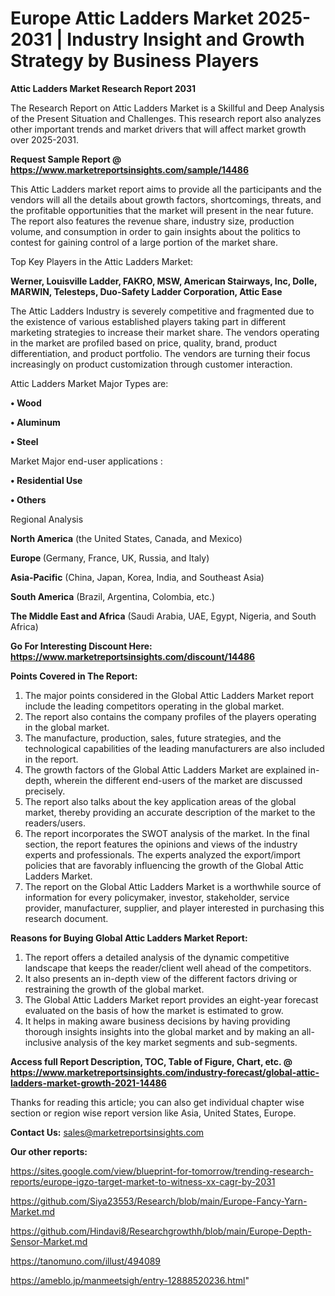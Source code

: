 # Europe Attic Ladders Market 2025-2031 | Industry Insight and Growth Strategy by Business Players

<strong>Attic Ladders Market Research Report 2031</strong>

The Research Report on Attic Ladders Market is a Skillful and Deep Analysis of the Present Situation and Challenges. This research report also analyzes other important trends and market drivers that will affect market growth over 2025-2031.

<strong>Request Sample Report @ <a href=https://www.marketreportsinsights.com/sample/14486>https://www.marketreportsinsights.com/sample/14486</a></strong>

This Attic Ladders market report aims to provide all the participants and the vendors will all the details about growth factors, shortcomings, threats, and the profitable opportunities that the market will present in the near future. The report also features the revenue share, industry size, production volume, and consumption in order to gain insights about the politics to contest for gaining control of a large portion of the market share.

Top Key Players in the Attic Ladders Market:

<strong>Werner, Louisville Ladder, FAKRO, MSW, American Stairways, Inc, Dolle, MARWIN, Telesteps, Duo-Safety Ladder Corporation, Attic Ease</strong>

The Attic Ladders Industry is severely competitive and fragmented due to the existence of various established players taking part in different marketing strategies to increase their market share. The vendors operating in the market are profiled based on price, quality, brand, product differentiation, and product portfolio. The vendors are turning their focus increasingly on product customization through customer interaction.

Attic Ladders Market Major Types are:

<strong>• Wood

• Aluminum

• Steel</strong>

Market Major end-user applications :

<strong>• Residential Use

• Others</strong>

Regional Analysis

</u><strong><b>North America</b></strong> (the United States, Canada, and Mexico)

<strong><b>Europe </b></strong>(Germany, France, UK, Russia, and Italy)

<strong><b>Asia-Pacific</b></strong> (China, Japan, Korea, India, and Southeast Asia)

<strong><b>South America</b></strong> (Brazil, Argentina, Colombia, etc.)

<strong><b>The Middle East and Africa</b></strong> (Saudi Arabia, UAE, Egypt, Nigeria, and South Africa)

<strong>Go For Interesting Discount Here: <a href=https://www.marketreportsinsights.com/discount/14486>https://www.marketreportsinsights.com/discount/14486</a></strong>

<strong>Points Covered in The Report:</strong>
<ol>
  <li>The major points considered in the Global Attic Ladders Market report include the leading competitors operating in the global market.</li>
  <li>The report also contains the company profiles of the players operating in the global market.</li>
  <li>The manufacture, production, sales, future strategies, and the technological capabilities of the leading manufacturers are also included in the report.</li>
  <li>The growth factors of the Global Attic Ladders Market are explained in-depth, wherein the different end-users of the market are discussed precisely.</li>
  <li>The report also talks about the key application areas of the global market, thereby providing an accurate description of the market to the readers/users.</li>
  <li>The report incorporates the SWOT analysis of the market. In the final section, the report features the opinions and views of the industry experts and professionals. The experts analyzed the export/import policies that are favorably influencing the growth of the Global Attic Ladders Market.</li>
  <li>The report on the Global Attic Ladders Market is a worthwhile source of information for every policymaker, investor, stakeholder, service provider, manufacturer, supplier, and player interested in purchasing this research document.</li>
</ol>
<strong>Reasons for Buying Global Attic Ladders Market Report:</strong>

<ol>
  <li>The report offers a detailed analysis of the dynamic competitive landscape that keeps the reader/client well ahead of the competitors.</li>
  <li>It also presents an in-depth view of the different factors driving or restraining the growth of the global market.</li>
  <li>The Global Attic Ladders Market report provides an eight-year forecast evaluated on the basis of how the market is estimated to grow.</li>
  <li>It helps in making aware business decisions by having providing thorough insights insights into the global market and by making an all-inclusive analysis of the key market segments and sub-segments.</li>
</ol>
<strong>Access full Report Description, TOC, Table of Figure, Chart, etc. @ <a href=https://www.marketreportsinsights.com/industry-forecast/global-attic-ladders-market-growth-2021-14486>https://www.marketreportsinsights.com/industry-forecast/global-attic-ladders-market-growth-2021-14486</a></strong>


Thanks for reading this article; you can also get individual chapter wise section or region wise report version like Asia, United States, Europe.

<strong>Contact Us:</strong>
sales@marketreportsinsights.com

<strong>Our other reports:</strong>

<a href=https://sites.google.com/view/blueprint-for-tomorrow/trending-research-reports/europe-igzo-target-market-to-witness-xx-cagr-by-2031>https://sites.google.com/view/blueprint-for-tomorrow/trending-research-reports/europe-igzo-target-market-to-witness-xx-cagr-by-2031</a>

<a href=https://github.com/Siya23553/Research/blob/main/Europe-Fancy-Yarn-Market.md>https://github.com/Siya23553/Research/blob/main/Europe-Fancy-Yarn-Market.md</a>

<a href=https://github.com/Hindavi8/Researchgrowthh/blob/main/Europe-Depth-Sensor-Market.md>https://github.com/Hindavi8/Researchgrowthh/blob/main/Europe-Depth-Sensor-Market.md</a>

<a href=https://tanomuno.com/illust/494089>https://tanomuno.com/illust/494089</a>

<a href=https://ameblo.jp/manmeetsigh/entry-12888520236.html>https://ameblo.jp/manmeetsigh/entry-12888520236.html</a>"
